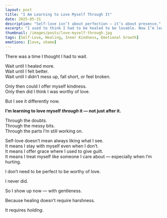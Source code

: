 ```yaml
---
layout: post
title: "I Am Learning to Love Myself Through It"
date: 2025-05-31
description: "Self-love isn’t about perfection — it’s about presence."
excerpt: "I used to think I had to be healed to be lovable. Now I’m learning to offer myself grace, even in the mess."
thumbnail: /images/posts/love-myself-through.jpg
tags: [Self-Love, Healing, Inner Kindness, Emotional Growth]
emotions: [love, shame]
---
```


There was a time I thought I had to wait.

Wait until I healed more.  
Wait until I felt better.  
Wait until I didn’t mess up, fall short, or feel broken.

Only then could I offer myself kindness.  
Only then did I think I was worthy of love.

But I see it differently now.

**I’m learning to love myself *through* it — not just after it.**

Through the doubts.  
Through the messy bits.  
Through the parts I’m still working on.

Self-love doesn’t mean always liking what I see.  
It means I stay with myself even when I don’t.  
It means I offer grace where I used to give guilt.  
It means I treat myself like someone I care about — especially when I’m hurting.

I don’t need to be perfect to be worthy of love.

I never did.

So I show up now — with gentleness.

Because healing doesn’t require harshness.

It requires *holding*.
